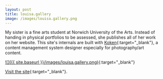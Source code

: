 ```yaml
---
layout: post
title: louisa.gallery
image: /images/louisa.gallery.png
---
```


My sister is a fine arts student at Norwich University of the Arts. Instead of handing in physical portfolios to be assessed, she publishes all of her work on her website. This site's internals are built with [Koken](http://koken.me){:target="_blank"}, a content management system designer especially for photography/art content.

[![]({{ site.baseurl }}/images/louisa.gallery.png)](http://louisa.gallery){:target="_blank"}

[Visit the site](http://louisa.gallery){:target="_blank"}.

